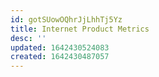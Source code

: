 ```yaml
---
id: gotSUowOQhrJjLhhTj5Yz
title: Internet Product Metrics
desc: ''
updated: 1642430524083
created: 1642430487057
---
```




